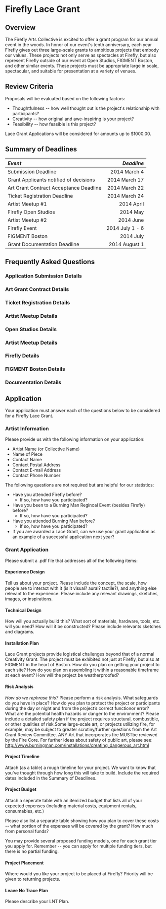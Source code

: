 # Firefly Lace Grant

## Overview
The Firefly Arts Collective is excited to offer a grant program for our annual event in the woods.  In honor of
our event's tenth anniversary, each year Firefly gives out three large-scale grants to ambitious projects that embody
our values.  These projects not only serve as spectacles at Firefly, but also represent Firefly outside of our event at
Open Studios, FIGMENT Boston, and other similar events.  These projects must be appropriate large in scale, spectacular,
and suitable for presentation at a variety of venues.

## Review Criteria

Proposals will be evaluated based on the following factors:

* Thoughtfulness -- how well thought out is the project's relationship with participants?
* Creativity -- how original and awe-inspiring is your project?
* Feasibility -- how feasible is this project?

Lace Grant Applications will be considered for amounts up to $1000.00.

## Summary of Deadlines
| *Event*                                | *Deadline*      |
| :-----                                 | ---------:      |
| Submission Deadline                    | 2014 March 4    |
| Grant Applicants notified of decisions | 2014 March 17   |
| Art Grant Contract Acceptance Deadline | 2014 March 22   |
| Ticket Registration Deadline           | 2014 March 24   |
| Artist Meetup #1                       | 2014 April      |
| Firefly Open Studios                   | 2014 May        |
| Artist Meetup #2                       | 2014 June       |
| Firefly Event                          | 2014 July 1 - 6 |
| FIGMENT Boston                         | 2014 July       |
| Grant Documentation Deadline           | 2014 August 1   |

## Frequently Asked Questions

### Application Submission Details
### Art Grant Contract Details
### Ticket Registration Details
### Artist Meetup Details
### Open Studios Details
### Artist Meetup Details
### Firefly Details
### FIGMENT Boston Details
### Documentation Details

## Application

Your application must answer each of the questions below to be considered for a Firefly Lace Grant.

### Artist Information
Please provide us with the following information on your application:
* Artist Name (or Collective Name)
* Name of Piece
* Contact Name
* Contact Postal Address
* Contact E-mail Address
* Contact Phone Number

The following questions are not required but are helpful for our statistics:
* Have you attended Firefly before?
  * If so, how have you participated?
* Have you been to a Burning Man Reginoal Event (besides Firefly) before?
  * If so, how have you participated?
* Have you attended Burning Man before?
  * If so, how have you participated?
* If you are awarded a Lace Grant, can we use your grant application as an example of a successful application next
  year?

### Grant Application

Please submit a .pdf file that addresses all of the following items:

#### Experience Design
Tell us about your project.  Please include the concept, the scale, how people are to interact with it (is it visual?
aural? tactile?), and anything else relevant to the experience.  Please include any relevant drawings, sketches, images,
or inspirations.

#### Technical Design
How will you actually build this? What sort of materials, hardware, tools, etc. will you need?  How will it be
constructed?  Please include relevants sketches and diagrams.

#### Installation Plan
Lace Grant projects provide logistical challenges beyond that of a normal Creativity Grant.  The project must be exhibited not just at Firefly, but also at FIGMENT in the heart of Boston.  How do you plan on getting your project to each site?  How do you plan on assembling it within a reasonable timeframe at each event?  How will the project be weatherproofed?

#### Risk Analysis
*How do we rephrase this?*
Please perform a risk analysis. What safeguards do you have in place? How do you plan to protect the project or
participants during the day or night and from the project’s correct functionor error? What are the potential health
hazards or danger to the environment? Please include a detailed safety plan if the project requires structural,
combustible, or other qualities of risk.Some large-scale art, or projects utilizing fire, for example, may be subject to
greater scrutiny/further questions from the Art Grant Review Committee. ANY Art that incorporates fire MUSTbe reviewed
by the Fire Core. For further ideas about safety of public art, please see:
http://www.burningman.com/installations/creating_dangerous_art.html

#### Project Timeline
Attach (as a table) a rough timeline for your project.  We want to know that you've thought through how long this will
take to build.  Include the required dates included in the Summary of Deadlines.

#### Project Budget
Attach a seperate table with an itemized budget that lists all of your expected expenses (including material costs,
equipment rentals, consumables, etc.)

Please also list a separate table showing how you plan to cover these costs -- what portion of the expenses will be
covered by the grant? How much from personal funds?

You may provide several proposed funding models, one for each grant tier you apply for.  Remember -- you can apply for
multiple funding tiers, but there is no partial funding.

#### Project Placement
Where would you like your project to be placed at Firefly?  Priority will be given to returning projects.

#### Leave No Trace Plan
Please describe your LNT Plan.
